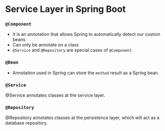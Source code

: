# Service Layer in Spring Boot

### `@Component`

* It is an annotation that allows Spring to automatically detect our custom beans
* Can only be annotate on a class
* `@Service` and `@Repository` are special cases of `@Component`.

### `@Bean`

* Annotation used in Spring can store the `method` result as a Spring bean.

### `@Service`

@Service annotates classes at the service layer.

### `@Repository`

@Repository annotates classes at the persistence layer, which will act as a database repository.

